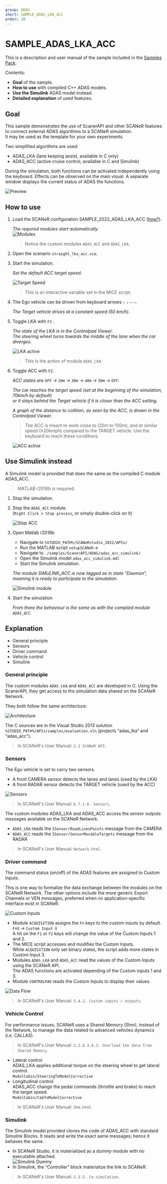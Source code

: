 ```yaml
---
group: ADAS
short: SAMPLE_ADAS_LKA_ACC
order: 30
---
```


# SAMPLE_ADAS_LKA_ACC

This is a description and user manual of the sample included in the [Samples Pack](https://github.com/AVSimulation/SCANeR-Samples-Pack).

Contents:
* **Goal** of the sample.
* **How to use** with compiled C++ ADAS models.
* **Use the Simulink** ADAS model instead.
* **Detailed explanation** of used features.

## Goal

This sample demonstrates the use of ScanerAPI and other SCANeR features to connect external ADAS algorithms to a SCANeR simulation.  
It may be used as the template for your own experiments.

Two simplified algorithms are used:
* ADAS_LKA (lane keeping assist, available in C only)
* ADAS_ACC (active cruise control, available in C and Simulink)

During the simulation, both functions can be activated independently using the keyboard. Effects can be observed on the main visual. A separate window displays the current status of ADAS the functions.

![Preview](assets/preview.png)

## How to use

1. Load the SCANeR configuration SAMPLE_2022_ADAS_LKA_ACC ([how?](../HT_Change_work_environment/HT_Change_work_environment.md)).  

   *The required modules start automatically.*  
   ![Modules](assets/Modules.png)  
   > Notice the custom modules `ADAS_ACC` and `ADAS_LKA`.

2. Open the scenario `straight_lka_acc.sce`.

3. Start the simulation.  

   *Set the default ACC target speed.*  
   
   ![Target Speed](assets/target_speed.png)  
   
   > This is an interactive variable set in the MICE script.

4. The Ego vehicle can be driven from keyboard arrows `⇧` `⇩` `⇦` `⇨`.  

   *The Target vehicle drives at a constant speed (50 km/h).*  

5. Toggle LKA with `F1`  .

   *The state of the LKA is in the Controlpad Viewer.  
   The steering wheel turns towards the middle of the lane when the car diverges.*
   
   ![LKA active](assets/lka_active.png)
   
   > This is the action of module `ADAS_LKA`.

6. Toggle ACC with `F2`.

   *ACC states are `OFF` → `20m` → `30m` → `40m` → `50m` → `OFF`.*
   
   *The car reaches the target speed (set at the beginning of the simulation, 70km/h by default)  
   or it stays behind the Target vehicle if it is closer than the ACC setting.*
   
   *A graph of the distance to collition, as seen by the ACC, is drawn in the Controlpad Viewer.*
   
   > The ACC is meant to work close to (20m to 100m), and at similar speed (±20kmph) compared to the TARGET vehicle. Use the keyboard to reach these conditions.

   ![ACC active](assets/acc_active.png)

## Use Simulink instead

A Simulink model is provided that does the same as the compiled C module ADAS_ACC.

> MATLAB r2016b is required.

1. Stop the simulation.

2. Stop the `ADAS_ACC` module.  
   (`Right Click > Stop process`, or simply double-click on it)

   ![Stop ACC](assets/stop_acc.png)

3. Open Matlab r2016b  

   - Navigate to `%STUDIO_PATH%/SCANeRstudio_2022/APIs/`
   - Run the MATLAB script `setupSCANeR.m`
   - Navigate to `./samples/ScanerAPI/ADAS/adas_acc_simulink/`
   - Open the Simulink model `adas_acc_simulink.mdl`
   - Start the Simulink simulation.

   *The module SIMULINK_ACC is now tagged as in state “Daemon”, meaning it is ready to participate to the simulation.*
   
   ![Simulink module](assets/simulink_module.png)
  
4. Start the simulation

    *From there the behaviour is the same as with the compiled module `ADAS_ACC`.*
 
## Explanation
 
* General principle
* Sensors
* Driver command
* Vehicle control
* Simulink
 
### General principle
 
The custom modules `ADAS_LKA` and `ADAS_ACC` are developed in C. Using the ScanerAPI, they get access to the simulation data shared on the SCANeR Network.

They both follow the same architecture:

![Architecture](assets/architecture.png)

The C sources are in the Visual Studio 2013 solution `%STUDIO_PATH%/APIs/samples/evaluation.sln` (projects “adas_lka” and “adas_acc”).
 
> In SCANeR's User Manual: `2.2 SCANeR API`.

### Sensors

The Ego vehicle is set to carry two sensors.

- A front CAMERA sensor detects the lanes and lanes (used by the LKA)
- A front RADAR sensor detects the TARGET vehicle (used by the ACC)

![Sensors](assets/sensors.png)
 
> In SCANeR's User Manual: `6.7.1.6. Sensors`.

The custom modules ADAS_LKA and ADAS_ACC access the sensor outputs messages available on the SCANeR Network.

- `ADAS_LKA` reads the `ISensor/RoadLinesPoints` message from the CAMERA
- `ADAS_ACC` reads the `ISensor/SensorMovableTargets` message from the RADAR

> In SCANeR's User Manual: `Network.html`.

### Driver command

The command status (on/off) of the ADAS features are assigned to Custom Inputs.

This is one way to formalize the data exchange between the modules on the SCANeR Network.
The other options include the more generic Export Channels or VEN messages, preferred when no application-specific interface exist in SCANeR.

![Custom Inputs](assets/custom_inputs.png)

- Module `ACQUISITION` assigns the `Fn` keys to the custom inputs by default.  
  `FnX` → `Custom Input X`  
  A hit on the `F1` or `F2` keys will change the value of the Custom Inputs 1 and 2.  
- The MICE script accesses and modifies the Custom Inputs.  
  While `ACQUISITION` only set binary states, the script adds more states in Custom Input 3.
- Modules `ADAS_LKA` and `ADAS_ACC` read the values of the Custom Inputs using the SCANeR API.  
  The ADAS functions are activated depending of the Custom inputs 1 and 3.
- Module `CONTROLPAD` reads the Custom Inputs to display their values.

![Data Flow](assets/data_flow.png)

> In SCANeR's User Manual: `5.4.2. Custom inputs / outputs`.

### Vehicle Control

For performance issues, SCANeR uses a Shared Memory (Shm), instead of the Network, to manage the data related to advanced vehicles dynamics (i.e. CALLAS).

> In SCANeR's User Manual: `2.2.6.3.4.3. Overload the data from Shared Memory`.

- Lateral control  
  ADAS_LKA applies additional torque on the steering wheel to get lateral control.  
  `ModelCabin/SteeringToModelCorrective`
- Longitudinal control  
  ADAS_ACC change the pedal commands (throttle and brake) to reach the target speed.  
  `ModelCabin/CabToModelCorrective`

> In SCANeR's User Manual: `Shm.html`.

### Simulink

The Simulink model provided clones the code of ADAS_ACC with standard Simulink Blocks.
It reads and write the exact same messages; hence it behaves the same.

- In SCANeR Studio, it is materialized as a dummy module with no executable attached.  
  ![Simulink Dummy](assets/simulink_dummy.png)
- In Simulink, the “Controller” block materialize the link to SCANeR.

> In SCANeR's User Manual: `2.3.5. Co-simulation`.
